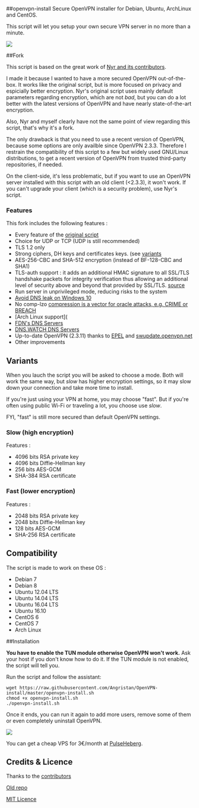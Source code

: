 ##openvpn-install
Secure OpenVPN installer for Debian, Ubuntu, ArchLinux and CentOS.

This script will let you setup your own secure VPN server in no more than a minute.

![](https://lut.im/xtTrl1R4if/j3j16qgomoL9JH9B)

##Fork

This script is based on the great work of [Nyr and its contributors](https://github.com/Nyr/openvpn-install).

I made it because I wanted to have a more secured OpenVPN out-of-the-box. It works like the original script, but is more focused on privacy and espicially better encryption. Nyr's original script uses mainly default parameters regarding encryption, which are not *bad*, but you can do a lot better with the latest versions of OpenVPN and have nearly state-of-the-art encryption.

Also, Nyr and myself clearly have not the same point of view regarding this script, that's why it's a fork.

The only drawback is that you need to use a recent version of OpenVPN, because some options are only availble since OpenVPN 2.3.3. Therefore I restrain the compatibility of this script to a few but widely used GNU/Linux distributions, to get a recent version of OpenVPN from trusted third-party repositories, if needed.

On the client-side, it's less problematic, but if you want to use an OpenVPN server installed with this script with an old client (\<2.3.3), it won't work. If you can't upgrade your client (which is a security problem), use Nyr's script.

### Features

This fork includes the following features :
- Every feature of the [original script](https://github.com/Nyr/openvpn-install)
- Choice for UDP or TCP (UDP is still recommended)
- TLS 1.2 only
- Strong ciphers, DH keys and certificates keys. (see [variants](#variants)
- AES-256-CBC and SHA-512 encryption (instead of BF-128-CBC and SHA1)
- TLS-auth support : it adds an additional HMAC signature to all SSL/TLS handshake packets for integrity verification thus allowing an additional level of security above and beyond that provided by SSL/TLS. [source](https://openvpn.net/index.php/open-source/documentation/howto.html#security)
- Run server in unprivileged mode, reducing risks to the system
- [Avoid DNS leak on Windows 10](https://community.openvpn.net/openvpn/ticket/605)
- No comp-lzo [compression is a vector for oracle attacks, e.g. CRIME or BREACH](https://github.com/BetterCrypto/Applied-Crypto-Hardening/pull/91#issuecomment-75388575)
- [Arch Linux support](
- [FDN's DNS Servers](http://www.fdn.fr/actions/dns/)
- [DNS.WATCH DNS Servers](https://dns.watch/index)
- Up-to-date OpenVPN (2.3.11) thanks to [EPEL](http://fedoraproject.org/wiki/EPEL) and [swupdate.openvpn.net](https://community.openvpn.net/openvpn/wiki/OpenvpnSoftwareRepos)
- Other improvements

## Variants

When you lauch the script you will be asked to choose a mode. Both will work the same way, but *slow* has higher encryption settings, so it may slow down your connection and take more time to install.

If you're just using your VPN at home, you may choose "fast". But if you're often using public Wi-Fi or traveling a lot, you choose use *slow*.

FYI, "fast" is still more secured than default OpenVPN settings.

### Slow (high encryption)
Features :
- 4096 bits RSA private key
- 4096 bits Diffie-Hellman key
- 256 bits AES-GCM
- SHA-384 RSA certificate

### Fast (lower encryption)
Features :
- 2048 bits RSA private key
- 2048 bits Diffie-Hellman key
- 128 bits AES-GCM
- SHA-256 RSA certificate

## Compatibility

The script is made to work on these OS :
- Debian 7
- Debian 8
- Ubuntu 12.04 LTS
- Ubuntu 14.04 LTS
- Ubuntu 16.04 LTS
- Ubuntu 16.10
- CentOS 6
- CentOS 7
- Arch Linux

##Installation

**You have to enable the TUN module otherwise OpenVPN won't work.** Ask your host if you don't know how to do it. If the TUN module is not enabled, the script will tell you.

Run the script and follow the assistant:

```
wget https://raw.githubusercontent.com/Angristan/OpenVPN-install/master/openvpn-install.sh
chmod +x openvpn-install.sh
./openvpn-install.sh
```

Once it ends, you can run it again to add more users, remove some of them or even completely uninstall OpenVPN.

![](https://lut.im/Z8xfJ8WqyO/3JoPmJK8VRp6zwOE)

You can get a cheap VPS for 3€/month at [PulseHeberg](https://goo.gl/oBhgaj).

## Credits & Licence

Thanks to the [contributors](https://github.com/Angristan/OpenVPN-install/graphs/contributors)

[Old repo](https://github.com/Angristan/OpenVPN-install-fork-old)

[MIT Licence](https://raw.githubusercontent.com/Angristan/openvpn-install/master/LICENSE)
